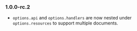### 1.0.0-rc.2

* `options.api` and `options.handlers` are now nested under `options.resources` to support multiple documents.
